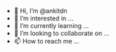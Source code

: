 - 👋 Hi, I’m @ankitdn
- 👀 I’m interested in ...
- 🌱 I’m currently learning ...
- 💞️ I’m looking to collaborate on ...
- 📫 How to reach me ...

<!---
ankitdn/ankitdn is a ✨ special ✨ repository because its `README.md` (this file) appears on your GitHub profile.
You can click the Preview link to take a look at your changes.
